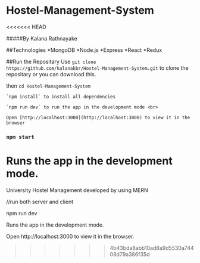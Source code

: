 # Hostel-Management-System
<<<<<<< HEAD

#####By Kalana Rathnayake

##Technologies
*MongoDB
*Node.js
*Express
*React
\*Redux

##Run the Repositary
Use `git clone https://github.com/kalanakbr/Hostel-Management-System.git` to clone the repositary or you can download this.

then `cd Hostel-Management-System`

    `npm install` to install all dependencies

    `npm run dev` to run the app in the development mode <br>

    Open [http://localhost:3000](http://localhost:3000) to view it in the browser

### `npm start`

Runs the app in the development mode.<br>
=======
University Hostel Management developed by using MERN 


//run both server and client

npm run dev

Runs the app in the development mode.

Open http://localhost:3000 to view it in the browser.
>>>>>>> 4b43bda8abb10ad8a9d5530a74408d79a386f35d
